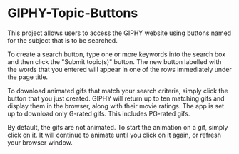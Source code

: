 # GIPHY-Topic-Buttons
This project allows users to access the GIPHY website using buttons named
for the subject that is to be searched.

To create a search button, type one or more keywords into the search box
and then click the "Submit topic(s)" button. The new button labelled with
the words that you entered will appear in one of the rows immediately
under the page title.

To download animated gifs that match your search criteria, simply click
the button that you just created. GIPHY will return up to ten matching
gifs and display them in the browser, along with their movie ratings.
The app is set up to download only G-rated gifs. This includes PG-rated
gifs.

By default, the gifs are not animated. To start the animation on a gif,
simply click on it. It will continue to animate until you click on it
again, or refresh your browser window.